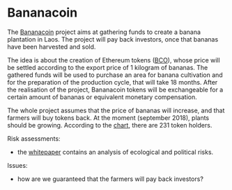 # Bananacoin

The  [Bananacoin](https://bananacoin.io/) project aims at gathering funds to create a banana plantation in Laos.
The project will pay back investors, once that bananas have been harvested and sold. 

The idea is about the creation of  Ethereum tokens ([BCO](https://etherscan.io/token/0x5fb0cdf8f647e44e8ca96009c9a479df92c0744e)), whose price will be settled according to the
export price of 1 kilogram of bananas. The gathered funds will be used to purchase an area for banana cultivation and for the  preparation of the production cycle, that will take 18 months. After the realisation of the project, Bananacoin tokens will be exchangeable for a certain amount of bananas or equivalent  monetary compensation.

The whole project assumes that the price of bananas will increase, and that farmers will buy tokens back. At the moment (september 2018), plants should be growing. According to the [chart](https://etherscan.io/token/tokenholderchart/0x5fb0cdf8f647e44e8ca96009c9a479df92c0744e), there are 231 token holders.


Risk assessments: 
* the [whitepaper](https://bananacoin.io/files/White_Paper_Bananacoin_en.pdf) contains an analysis of ecological and political risks.

Issues: 
* how are we guaranteed that the farmers will pay back investors?
